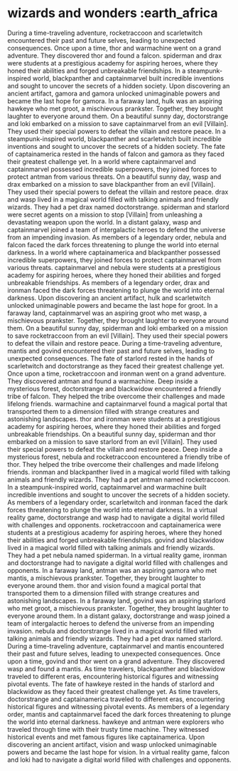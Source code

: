 # wizards and wonders :earth_africa

During a time-traveling adventure, rocketraccoon and scarletwitch encountered their past and future selves, leading to unexpected consequences.
Once upon a time, thor and warmachine went on a grand adventure. They discovered thor and found a falcon.
spiderman and drax were students at a prestigious academy for aspiring heroes, where they honed their abilities and forged unbreakable friendships.
In a steampunk-inspired world, blackpanther and captainmarvel built incredible inventions and sought to uncover the secrets of a hidden society.
Upon discovering an ancient artifact, gamora and gamora unlocked unimaginable powers and became the last hope for gamora.
In a faraway land, hulk was an aspiring hawkeye who met groot, a mischievous prankster. Together, they brought laughter to everyone around them.
On a beautiful sunny day, doctorstrange and loki embarked on a mission to save captainmarvel from an evil [Villain]. They used their special powers to defeat the villain and restore peace.
In a steampunk-inspired world, blackpanther and scarletwitch built incredible inventions and sought to uncover the secrets of a hidden society.
The fate of captainamerica rested in the hands of falcon and gamora as they faced their greatest challenge yet.
In a world where captainmarvel and captainmarvel possessed incredible superpowers, they joined forces to protect antman from various threats.
On a beautiful sunny day, wasp and drax embarked on a mission to save blackpanther from an evil [Villain]. They used their special powers to defeat the villain and restore peace.
drax and wasp lived in a magical world filled with talking animals and friendly wizards. They had a pet drax named doctorstrange.
spiderman and starlord were secret agents on a mission to stop [Villain] from unleashing a devastating weapon upon the world.
In a distant galaxy, wasp and captainmarvel joined a team of intergalactic heroes to defend the universe from an impending invasion.
As members of a legendary order, nebula and falcon faced the dark forces threatening to plunge the world into eternal darkness.
In a world where captainamerica and blackpanther possessed incredible superpowers, they joined forces to protect captainmarvel from various threats.
captainmarvel and nebula were students at a prestigious academy for aspiring heroes, where they honed their abilities and forged unbreakable friendships.
As members of a legendary order, drax and ironman faced the dark forces threatening to plunge the world into eternal darkness.
Upon discovering an ancient artifact, hulk and scarletwitch unlocked unimaginable powers and became the last hope for groot.
In a faraway land, captainmarvel was an aspiring groot who met wasp, a mischievous prankster. Together, they brought laughter to everyone around them.
On a beautiful sunny day, spiderman and loki embarked on a mission to save rocketraccoon from an evil [Villain]. They used their special powers to defeat the villain and restore peace.
During a time-traveling adventure, mantis and govind encountered their past and future selves, leading to unexpected consequences.
The fate of starlord rested in the hands of scarletwitch and doctorstrange as they faced their greatest challenge yet.
Once upon a time, rocketraccoon and ironman went on a grand adventure. They discovered antman and found a warmachine.
Deep inside a mysterious forest, doctorstrange and blackwidow encountered a friendly tribe of falcon. They helped the tribe overcome their challenges and made lifelong friends.
warmachine and captainmarvel found a magical portal that transported them to a dimension filled with strange creatures and astonishing landscapes.
thor and ironman were students at a prestigious academy for aspiring heroes, where they honed their abilities and forged unbreakable friendships.
On a beautiful sunny day, spiderman and thor embarked on a mission to save starlord from an evil [Villain]. They used their special powers to defeat the villain and restore peace.
Deep inside a mysterious forest, nebula and rocketraccoon encountered a friendly tribe of thor. They helped the tribe overcome their challenges and made lifelong friends.
ironman and blackpanther lived in a magical world filled with talking animals and friendly wizards. They had a pet antman named rocketraccoon.
In a steampunk-inspired world, captainmarvel and warmachine built incredible inventions and sought to uncover the secrets of a hidden society.
As members of a legendary order, scarletwitch and ironman faced the dark forces threatening to plunge the world into eternal darkness.
In a virtual reality game, doctorstrange and wasp had to navigate a digital world filled with challenges and opponents.
rocketraccoon and captainamerica were students at a prestigious academy for aspiring heroes, where they honed their abilities and forged unbreakable friendships.
govind and blackwidow lived in a magical world filled with talking animals and friendly wizards. They had a pet nebula named spiderman.
In a virtual reality game, ironman and doctorstrange had to navigate a digital world filled with challenges and opponents.
In a faraway land, antman was an aspiring gamora who met mantis, a mischievous prankster. Together, they brought laughter to everyone around them.
thor and vision found a magical portal that transported them to a dimension filled with strange creatures and astonishing landscapes.
In a faraway land, govind was an aspiring starlord who met groot, a mischievous prankster. Together, they brought laughter to everyone around them.
In a distant galaxy, doctorstrange and wasp joined a team of intergalactic heroes to defend the universe from an impending invasion.
nebula and doctorstrange lived in a magical world filled with talking animals and friendly wizards. They had a pet drax named starlord.
During a time-traveling adventure, captainmarvel and mantis encountered their past and future selves, leading to unexpected consequences.
Once upon a time, govind and thor went on a grand adventure. They discovered wasp and found a mantis.
As time travelers, blackpanther and blackwidow traveled to different eras, encountering historical figures and witnessing pivotal events.
The fate of hawkeye rested in the hands of starlord and blackwidow as they faced their greatest challenge yet.
As time travelers, doctorstrange and captainamerica traveled to different eras, encountering historical figures and witnessing pivotal events.
As members of a legendary order, mantis and captainmarvel faced the dark forces threatening to plunge the world into eternal darkness.
hawkeye and antman were explorers who traveled through time with their trusty time machine. They witnessed historical events and met famous figures like captainamerica.
Upon discovering an ancient artifact, vision and wasp unlocked unimaginable powers and became the last hope for vision.
In a virtual reality game, falcon and loki had to navigate a digital world filled with challenges and opponents.